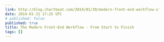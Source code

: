 ```yaml
---
link: http://blog.chartbeat.com/2014/01/30/modern-front-end-workflow-start-finish/
date: 2014-01-31 17:25 UTC
# published: false
published: true
title: The Modern Front-End Workflow - From Start to Finish
tags: []
---
```



